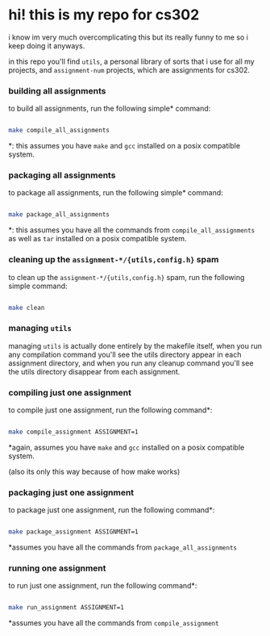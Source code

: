 # hi! this is my repo for cs302

i know im very much overcomplicating this but its really funny to me
so i keep doing it anyways.

in this repo you'll find `utils`, a personal library of sorts that i
use for all my projects, and `assignment-num` projects, which are
assignments for cs302.

### building all assignments

to build all assignments, run the following simple* command:

```sh

make compile_all_assignments

```

*: this assumes you have `make` and `gcc` installed on a posix
compatible system.

### packaging all assignments

to package all assignments, run the following simple* command:

```sh

make package_all_assignments

```

*: this assumes you have all the commands from `compile_all_assignments`
as well as `tar` installed on a posix compatible system.

### cleaning up the `assignment-*/{utils,config.h}` spam

to clean up the `assignment-*/{utils,config.h}` spam, run the following
simple command:

```sh

make clean

```

### managing `utils`

managing `utils` is actually done entirely by the makefile itself,
when you run any compilation command you'll see the utils directory
appear in each assignment directory, and when you run any cleanup
command you'll see the utils directory disappear from each assignment.

### compiling just one assignment

to compile just one assignment, run the following command*:

```sh

make compile_assignment ASSIGNMENT=1

```

*again, assumes you have `make` and `gcc` installed on a posix
compatible system.

(also its only this way because of how make works)

### packaging just one assignment

to package just one assignment, run the following command*:

```sh

make package_assignment ASSIGNMENT=1

```

*assumes you have all the commands from `package_all_assignments`

### running one assignment

to run just one assignment, run the following command*:

```sh

make run_assignment ASSIGNMENT=1

```

*assumes you have all the commands from `compile_assignment`
